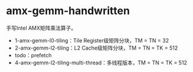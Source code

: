 # amx-gemm-handwritten

手写Intel AMX矩阵乘法算子。

- 1-amx-gemm-l0-tiling：Tile Register级矩阵分块，TM = TN = 32
- 2-amx-gemm-l2-tiling：L2 Cache级矩阵分块，TM = TN = TK = 512
- todo：prefetch
- 4-amx-gemm-l2-tiling-multi-thread：多线程版本，TM = TN = TK = 512
